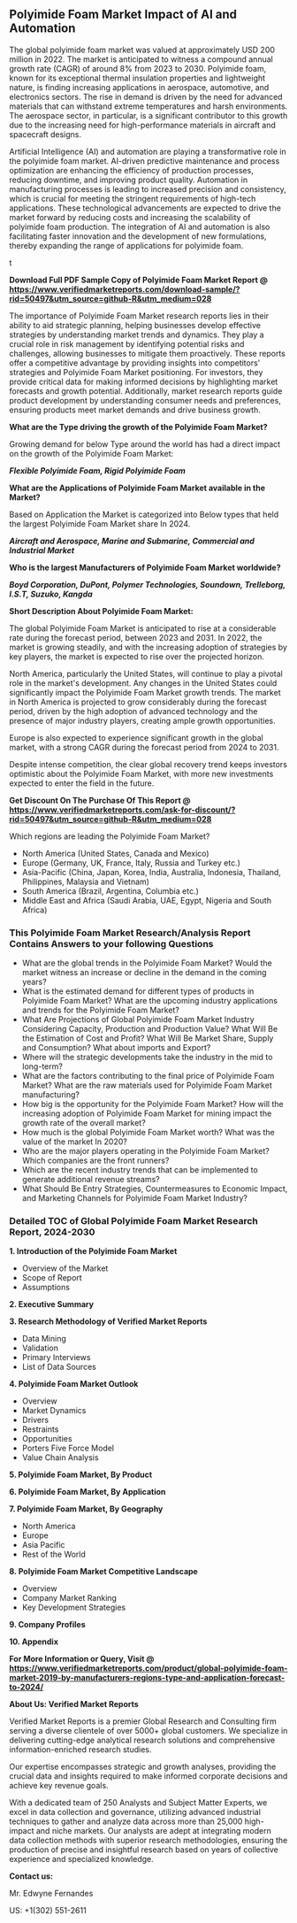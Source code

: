<h2>Polyimide Foam Market Impact of AI and Automation</h2><p>The global polyimide foam market was valued at approximately USD 200 million in 2022. The market is anticipated to witness a compound annual growth rate (CAGR) of around 8% from 2023 to 2030. Polyimide foam, known for its exceptional thermal insulation properties and lightweight nature, is finding increasing applications in aerospace, automotive, and electronics sectors. The rise in demand is driven by the need for advanced materials that can withstand extreme temperatures and harsh environments. The aerospace sector, in particular, is a significant contributor to this growth due to the increasing need for high-performance materials in aircraft and spacecraft designs.</p><p>Artificial Intelligence (AI) and automation are playing a transformative role in the polyimide foam market. AI-driven predictive maintenance and process optimization are enhancing the efficiency of production processes, reducing downtime, and improving product quality. Automation in manufacturing processes is leading to increased precision and consistency, which is crucial for meeting the stringent requirements of high-tech applications. These technological advancements are expected to drive the market forward by reducing costs and increasing the scalability of polyimide foam production. The integration of AI and automation is also facilitating faster innovation and the development of new formulations, thereby expanding the range of applications for polyimide foam.</p>t</p><p id="" class=""><strong>Download Full PDF Sample Copy of Polyimide Foam Market Report @ <a href="https://www.verifiedmarketreports.com/download-sample/?rid=50497&utm_source=github-R&utm_medium=028" target="_blank">https://www.verifiedmarketreports.com/download-sample/?rid=50497&utm_source=github-R&utm_medium=028</a></strong></p><p>The importance of&nbsp;Polyimide Foam Market research reports lies in their ability to aid strategic planning, helping businesses develop effective strategies by understanding market trends and dynamics. They play a crucial role in risk management by identifying potential risks and challenges, allowing businesses to mitigate them proactively. These reports offer a competitive advantage by providing insights into competitors' strategies and Polyimide Foam Market positioning. For investors, they provide critical data for making informed decisions by highlighting market forecasts and growth potential. Additionally, market research reports guide product development by understanding consumer needs and preferences, ensuring products meet market demands and drive business growth.</p><p><strong>What are the&nbsp;Type driving the growth of the Polyimide Foam Market?</strong></p><p id="" class="">Growing demand for below Type around the world has had a direct impact on the growth of the Polyimide Foam Market:</p><em><strong>Flexible Polyimide Foam, Rigid Polyimide Foam</strong></em></p><strong>What are the&nbsp;Applications&nbsp;of Polyimide Foam Market available in the Market?</strong></p><p id="" class="">Based on Application the Market is categorized into Below types that held the largest Polyimide Foam Market share In 2024.</p><em><strong>Aircraft and Aerospace, Marine and Submarine, Commercial and Industrial Market</strong></em></p><strong>Who is the largest Manufacturers of Polyimide Foam Market worldwide?</strong></p><p><em><strong>Boyd Corporation, DuPont, Polymer Technologies, Soundown, Trelleborg, I.S.T, Suzuko, Kangda</strong></em></p><p id="" class=""><strong>Short Description About Polyimide Foam Market:</strong></p><p>The global Polyimide Foam Market is anticipated to rise at a considerable rate during the forecast period, between 2023 and 2031. In 2022, the market is growing steadily, and with the increasing adoption of strategies by key players, the market is expected to rise over the projected horizon.</p><p>North America, particularly the United States, will continue to play a pivotal role in the market's development. Any changes in the United States could significantly impact the Polyimide Foam Market growth trends. The market in North America is projected to grow considerably during the forecast period, driven by the high adoption of advanced technology and the presence of major industry players, creating ample growth opportunities.</p><p>Europe is also expected to experience significant growth in the global market, with a strong CAGR during the forecast period from 2024 to 2031.</p><p>Despite intense competition, the clear global recovery trend keeps investors optimistic about the Polyimide Foam Market, with more new investments expected to enter the field in the future.</p><p id="" class=""><strong>Get Discount On The Purchase Of This Report @ <a href="https://www.verifiedmarketreports.com/ask-for-discount/?rid=50497&utm_source=github-R&utm_medium=028" target="_blank">https://www.verifiedmarketreports.com/ask-for-discount/?rid=50497&utm_source=github-R&utm_medium=028</a></strong></p>Which regions are leading the Polyimide Foam Market?</p><ul><li>North America (United States, Canada and Mexico)</li><li>Europe (Germany, UK, France, Italy, Russia and Turkey etc.)</li><li>Asia-Pacific (China, Japan, Korea, India, Australia, Indonesia, Thailand, Philippines, Malaysia and Vietnam)</li><li>South America (Brazil, Argentina, Columbia etc.)</li><li>Middle East and Africa (Saudi Arabia, UAE, Egypt, Nigeria and South Africa)</li></ul><h3 id="" class="">This Polyimide Foam Market Research/Analysis Report Contains Answers to your following Questions</h3><ul><li>What are the global trends in the Polyimide Foam Market? Would the market witness an increase or decline in the demand in the coming years?</li><li>What is the estimated demand for different types of products in Polyimide Foam Market? What are the upcoming industry applications and trends for the Polyimide Foam Market?</li><li>What Are Projections of Global Polyimide Foam Market Industry Considering Capacity, Production and Production Value? What Will Be the Estimation of Cost and Profit? What Will Be Market Share, Supply and Consumption? What about imports and Export?</li><li>Where will the strategic developments take the industry in the mid to long-term?</li><li>What are the factors contributing to the final price of Polyimide Foam Market? What are the raw materials used for Polyimide Foam Market manufacturing?</li><li>How big is the opportunity for the Polyimide Foam Market? How will the increasing adoption of Polyimide Foam Market for mining impact the growth rate of the overall market?</li><li>How much is the global Polyimide Foam Market worth? What was the value of the market In 2020?</li><li>Who are the major players operating in the Polyimide Foam Market? Which companies are the front runners?</li><li>Which are the recent industry trends that can be implemented to generate additional revenue streams?</li><li>What Should Be Entry Strategies, Countermeasures to Economic Impact, and Marketing Channels for Polyimide Foam Market Industry?</li></ul><h3 id="" class="">Detailed TOC of Global Polyimide Foam Market Research Report, 2024-2030</h3><p id="" class=""><strong>1. Introduction of the Polyimide Foam Market</strong></p><ul><li>Overview of the Market</li><li>Scope of Report</li><li>Assumptions</li></ul><p id="" class=""><strong>2. Executive Summary</strong></p><p id="" class=""><strong>3. Research Methodology of Verified Market Reports</strong></p><ul><li>Data Mining</li><li>Validation</li><li>Primary Interviews</li><li>List of Data Sources</li></ul><p id="" class=""><strong>4. Polyimide Foam Market Outlook</strong></p><ul><li>Overview</li><li>Market Dynamics</li><li>Drivers</li><li>Restraints</li><li>Opportunities</li><li>Porters Five Force Model</li><li>Value Chain Analysis</li></ul><p id="" class=""><strong>5. Polyimide Foam Market, By Product</strong></p><p id="" class=""><strong>6. Polyimide Foam Market, By Application</strong></p><p id="" class=""><strong>7. Polyimide Foam Market, By Geography</strong></p><ul><li>North America</li><li>Europe</li><li>Asia Pacific</li><li>Rest of the World</li></ul><p id="" class=""><strong>8. Polyimide Foam Market Competitive Landscape</strong></p><ul><li>Overview</li><li>Company Market Ranking</li><li>Key Development Strategies</li></ul><p id="" class=""><strong>9. Company Profiles</strong></p><p id="" class=""><strong>10. Appendix</strong></p><p id="" class=""><strong>For More Information or Query, Visit @ <a href="https://www.verifiedmarketreports.com/product/global-polyimide-foam-market-2019-by-manufacturers-regions-type-and-application-forecast-to-2024/" target="_blank">https://www.verifiedmarketreports.com/product/global-polyimide-foam-market-2019-by-manufacturers-regions-type-and-application-forecast-to-2024/</a></strong></p><p id="" class=""><strong>About Us: Verified Market Reports</strong></p><p id="" class="">Verified Market Reports is a premier Global Research and Consulting firm serving a diverse clientele of over 5000+ global customers. We specialize in delivering cutting-edge analytical research solutions and comprehensive information-enriched research studies.</p><p id="" class="">Our expertise encompasses strategic and growth analyses, providing the crucial data and insights required to make informed corporate decisions and achieve key revenue goals.</p><p id="" class="">With a dedicated team of 250 Analysts and Subject Matter Experts, we excel in data collection and governance, utilizing advanced industrial techniques to gather and analyze data across more than 25,000 high-impact and niche markets. Our analysts are adept at integrating modern data collection methods with superior research methodologies, ensuring the production of precise and insightful research based on years of collective experience and specialized knowledge.</p><p id="" class=""><strong>Contact us:</strong></p><p id="" class="">Mr. Edwyne Fernandes</p><p id="" class="">US: +1(302) 551-2611</p>